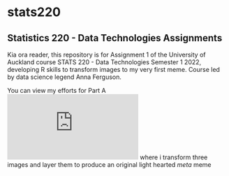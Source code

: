 # stats220
## Statistics 220 - Data Technologies Assignments

Kia ora reader, this repository is for Assignment 1 of the University of Auckland course STATS 220 - Data Technologies Semester 1 2022, developing R skills to transform images to my very first meme. Course led by data science legend Anna Ferguson. 


You can view my efforts for Part A ![here](https://madeleine-universe.github.io/stats220/index.html) where i transform three images and layer them to produce an original light hearted *meta* meme
